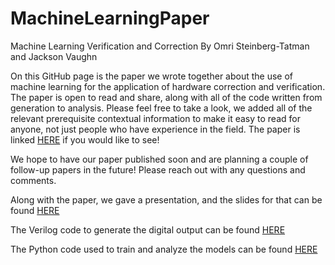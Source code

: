 # MachineLearningPaper
Machine Learning Verification and Correction
By Omri Steinberg-Tatman and Jackson Vaughn

On this GitHub page is the paper we wrote together about the use of machine learning for the application of hardware correction and verification.
The paper is open to read and share, along with all of the code written from generation to analysis. Please feel free to take a look, we added all of the relevant prerequisite contextual information to make it easy to read for anyone, not just people who have experience in the field. The paper is linked [HERE](https://github.com/wzardomri/MachineLearningPaper/blob/main/FinalPaper.pdf) if you would like to see!

We hope to have our paper published soon and are planning a couple of follow-up papers in the future! 
Please reach out with any questions and comments.

Along with the paper, we gave a presentation, and the slides for that can be found [HERE](https://github.com/wzardomri/MachineLearningPaper/blob/main/Project_Presentation.pdf)

The Verilog code to generate the digital output can be found [HERE](https://github.com/wzardomri/MachineLearningPaper/tree/main/Verilog_code)

The Python code used to train and analyze the models can be found [HERE](https://github.com/wzardomri/MachineLearningPaper/tree/main/Python_code)
